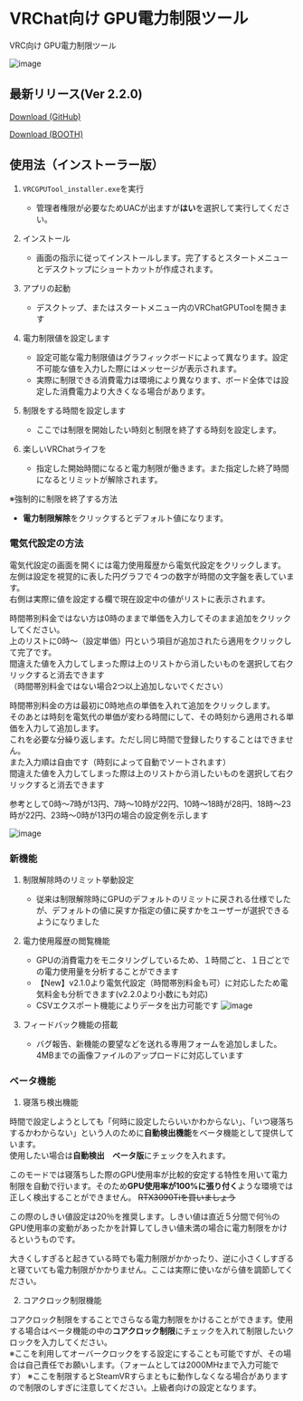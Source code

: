 # VRChat向け GPU電力制限ツール

VRC向け GPU電力制限ツール

![image](https://user-images.githubusercontent.com/66125537/180787763-2033c50c-ad34-4ae4-b42a-95374fa401cd.png)

## 最新リリース(Ver 2.2.0)

[Download (GitHub)](https://github.com/njm2360/VRChatGPUTool/releases/latest)

[Download (BOOTH)](https://njm2360.booth.pm/items/3993173)


## 使用法（インストーラー版）

1. `VRCGPUTool_installer.exe`を実行
   + 管理者権限が必要なためUACが出ますが**はい**を選択して実行してください。
   
1. インストール
   + 画面の指示に従ってインストールします。完了するとスタートメニューとデスクトップにショートカットが作成されます。
   
1. アプリの起動
   + デスクトップ、またはスタートメニュー内のVRChatGPUToolを開きます
  
1. 電力制限値を設定します
   + 設定可能な電力制限値はグラフィックボードによって異なります。設定不可能な値を入力した際にはメッセージが表示されます。
   + 実際に制限できる消費電力は環境により異なります、ボード全体では設定した消費電力より大きくなる場合があります。

1. 制限をする時間を設定します
   + ここでは制限を開始したい時刻と制限を終了する時刻を設定します。

1. 楽しいVRChatライフを
   + 指定した開始時間になると電力制限が働きます。また指定した終了時間になるとリミットが解除されます。
  
※強制的に制限を終了する方法
   + **電力制限解除**をクリックするとデフォルト値になります。
   
### 電気代設定の方法

電気代設定の画面を開くには電力使用履歴から電気代設定をクリックします。  
左側は設定を視覚的に表した円グラフで４つの数字が時間の文字盤を表しています。  
右側は実際に値を設定する欄で現在設定中の値がリストに表示されます。  

時間帯別料金ではない方は0時のままで単価を入力してそのまま追加をクリックしてください。  
上のリストに0時～（設定単価）円という項目が追加されたら適用をクリックして完了です。  
間違えた値を入力してしまった際は上のリストから消したいものを選択して右クリックすると消去できます  
（時間帯別料金ではない場合2つ以上追加しないでください）  

時間帯別料金の方は最初に0時地点の単価を入れて追加をクリックします。  
そのあとは時刻を電気代の単価が変わる時間にして、その時刻から適用される単価を入力して追加します。  
これを必要な分繰り返します。ただし同じ時間で登録したりすることはできません。  
また入力順は自由です（時刻によって自動でソートされます）  
間違えた値を入力してしまった際は上のリストから消したいものを選択して右クリックすると消去できます  

参考として0時～7時が13円、7時～10時が22円、10時～18時が28円、18時～23時が22円、23時～0時が13円の場合の設定例を示します  

![image](https://user-images.githubusercontent.com/66125537/182019494-103fe31c-04fd-4e4a-8658-041ef9400d96.png)
   
### 新機能

1. 制限解除時のリミット挙動設定
   + 従来は制限解除時にGPUのデフォルトのリミットに戻される仕様でしたが、デフォルトの値に戻すか指定の値に戻すかをユーザーが選択できるようになりました

1. 電力使用履歴の閲覧機能
   + GPUの消費電力をモニタリングしているため、１時間ごと、１日ごとでの電力使用量を分析することができます
   + 【New】v2.1.0より電気代設定（時間帯別料金も可）に対応したため電気料金も分析できます(v2.2.0より小数にも対応)
   + CSVエクスポート機能によりデータを出力可能です
![image](https://user-images.githubusercontent.com/66125537/181913629-93d09f40-1d35-4330-9ed8-ba9f5451bd30.png)

1. フィードバック機能の搭載
   + バグ報告、新機能の要望などを送れる専用フォームを追加しました。4MBまでの画像ファイルのアップロードに対応しています

### ベータ機能

1. 寝落ち検出機能

時間で設定しようとしても「何時に設定したらいいかわからない」、「いつ寝落ちするかわからない」という人のために**自動検出機能**をベータ機能として提供しています。  
使用したい場合は**自動検出　ベータ版**にチェックを入れます。  

このモードでは寝落ちした際のGPU使用率が比較的安定する特性を用いて電力制限を自動で行います。そのため**GPU使用率が100%に張り付く**ような環境では正しく検出することができません。
~~RTX3090Tiを買いましょう~~　　

この際のしきい値設定は20％を推奨します。しきい値は直近５分間で何％のGPU使用率の変動があったかを計算してしきい値未満の場合に電力制限をかけるというものです。  

大きくしすぎると起きている時でも電力制限がかかったり、逆に小さくしすぎると寝ていても電力制限がかかりません。ここは実際に使いながら値を調節してください。

2. コアクロック制限機能

コアクロック制限をすることでさらなる電力制限をかけることができます。使用する場合はベータ機能の中の**コアクロック制限**にチェックを入れて制限したいクロックを入力してください。  
※ここを利用してオーバークロックをする設定にすることも可能ですが、その場合は自己責任でお願いします。（フォームとしては2000MHzまで入力可能です）
※ここを制限するとSteamVRすらまともに動作しなくなる場合がありますので制限のしすぎに注意してください。上級者向けの設定となります。
